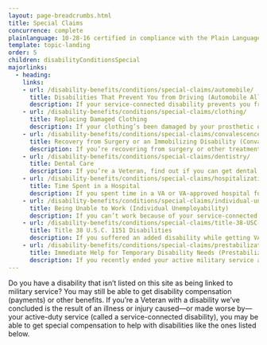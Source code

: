 ```yaml
---
layout: page-breadcrumbs.html
title: Special Claims
concurrence: complete
plainlanguage: 10-28-16 certified in compliance with the Plain Language Act
template: topic-landing
order: 5
children: disabilityConditionsSpecial
majorlinks:
  - heading:
    links:
    - url: /disability-benefits/conditions/special-claims/automobile/
      title: Disabilities That Prevent You from Driving (Automobile Allowance and Adaptive Equipment)
      description: If your service-connected disability prevents you from driving, find out if you can get money to help buy a specially equipped vehicle or make needed changes to your existing vehicle.
    - url: /disability-benefits/conditions/special-claims/clothing/
      title: Replacing Damaged Clothing
      description: If your clothing’s been damaged by your prosthetic or orthopedic device—or by medicine you’re taking for a skin condition—find out if you can get money to help buy new clothes.
    - url: /disability-benefits/conditions/special-claims/convalescence/
      title: Recovery from Surgery or an Immobilizing Disability (Convalescence)
      description: If you’re recovering from surgery or other treatment that’s left you unable to move, find out if you can get temporary disability payments or other benefits. 
    - url: /disability-benefits/conditions/special-claims/dentistry/
      title: Dental Care
      description: If you’re a Veteran, find out if you can get dental care through VA.
    - url: /disability-benefits/conditions/special-claims/hospitalization/
      title: Time Spent in a Hospital
      description: If you spent time in a VA or VA-approved hospital for a service-connected disability, find out if you can get benefits like disability payments for that time.
    - url: /disability-benefits/conditions/special-claims/individual-unemployability/
      title: Being Unable to Work (Individual Unemployability)
      description: If you can’t work because of your service-connected disability, find out if you can get increased disability payments.
    - url: /disability-benefits/conditions/special-claims/title-38-USC-1151/
      title: Title 38 U.S.C. 1151 Disabilities
      description: If you suffered an added disability while getting VA medical care or taking part in a VA program designed to help you find, get, or keep a job, find out if you can get disability payments.
    - url: /disability-benefits/conditions/special-claims/prestabilization/
      title: Immediate Help for Temporary Disability Needs (Prestabilization)
      description: If you recently ended your active military service and you have a service-connected disability, find out if you can get temporary disability payments or other benefits right away.
---
```


<div class="va-introtext">

Do you have a disability that isn’t listed on this site as being linked to military service? You may still be able to get disability compensation (payments) or other benefits. If you’re a Veteran with a disability we’ve concluded is the result of an illness or injury caused—or made worse by—your active-duty service (called a service-connected disability), you may be able to get special compensation to help with disabilities like the ones listed below.

</div>
